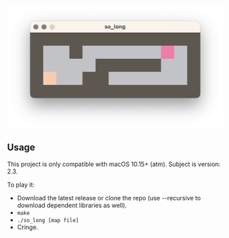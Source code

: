 <div align="center">
  <img src="https://github.com/puyma/so_long/blob/c60132ce50cf0f2b08a20299df46b9fcc6ff8262/assets/screenshot.png" alt="Screenshot" width="600px">
</div>

## Usage

This project is only compatible with macOS 10.15+ (atm). Subject is version: 2.3.

To play it:
- Download the latest release or clone the repo (use --recursive to download dependent libraries as well).
- `make`
- `./so_long [map file]`
- Cringe.
